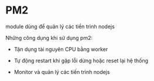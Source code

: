 # PM2

module dùng để quản lý các tiền trình nodejs

Những công dụng khi sử dụng pm2:

- Tận dụng tài nguyên CPU bằng worker

- Tự động restart khi gặp lỗi dừng hoặc reset lại hệ thống

- Monitor và quản lý các tiến trình nodejs